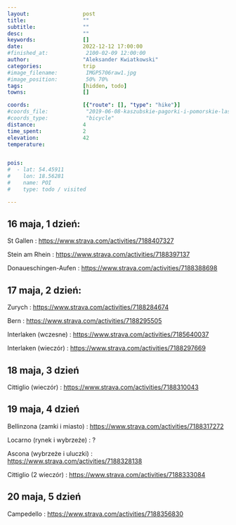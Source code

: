 ```yaml
---
layout:                 post
title:                  ""
subtitle:               ""
desc:                   ""
keywords:               []
date:                   2022-12-12 17:00:00
#finished_at:            2100-02-09 12:00:00
author:                 "Aleksander Kwiatkowski"
categories:             trip
#image_filename:         IMGP5706raw1.jpg
#image_position:         50% 70%
tags:                   [hidden, todo]
towns:                  []

coords:                 [{"route": [], "type": "hike"}]
#coords_file:            "2019-06-08-kaszubskie-pagorki-i-pomorskie-lasy.json"
#coords_type:            "bicycle"
distance:               4
time_spent:             2
elevation:              42
temperature:            


pois:
#  - lat: 54.45911
#    lon: 18.56281
#    name: POI
#    type: todo / visited

---
```


## 16 maja, 1 dzień:

St Gallen : https://www.strava.com/activities/7188407327

Stein am Rhein : https://www.strava.com/activities/7188397137

Donaueschingen-Aufen : https://www.strava.com/activities/7188388698

## 17 maja, 2 dzień:

Zurych : https://www.strava.com/activities/7188284674

Bern : https://www.strava.com/activities/7188295505

Interlaken (wczesne) : https://www.strava.com/activities/7185640037

Interlaken (wieczór) : https://www.strava.com/activities/7188297669

## 18 maja, 3 dzień

Cittiglio (wieczór) : https://www.strava.com/activities/7188310043

## 19 maja, 4 dzień

Bellinzona (zamki i miasto) : https://www.strava.com/activities/7188317272

Locarno (rynek i wybrzeże) : ?

Ascona (wybrzeże i uluczki) : https://www.strava.com/activities/7188328138

Cittiglio (2 wieczór) : https://www.strava.com/activities/7188333084

## 20 maja, 5 dzień

Campedello : https://www.strava.com/activities/7188356830
